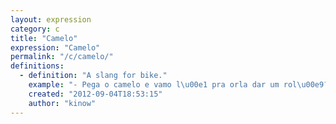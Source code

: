 ```yaml
---
layout: expression
category: c
title: "Camelo"
expression: "Camelo"
permalink: "/c/camelo/"
definitions:
  - definition: "A slang for bike."
    example: "- Pega o camelo e vamo l\u00e1 pra orla dar um rol\u00e9?\n- [Fechou](/f/fechou/)."
    created: "2012-09-04T18:53:15"
    author: "kinow"
---
```

